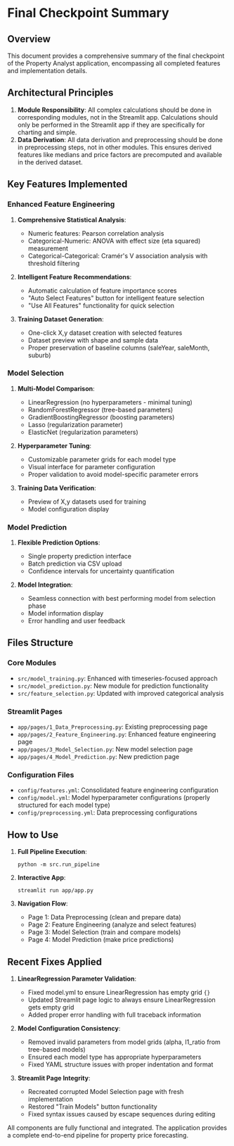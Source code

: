 # Final Checkpoint Summary

## Overview
This document provides a comprehensive summary of the final checkpoint of the Property Analyst application, encompassing all completed features and implementation details.

## Architectural Principles
1. **Module Responsibility**: All complex calculations should be done in corresponding modules, not in the Streamlit app. Calculations should only be performed in the Streamlit app if they are specifically for charting and simple.
2. **Data Derivation**: All data derivation and preprocessing should be done in preprocessing steps, not in other modules. This ensures derived features like medians and price factors are precomputed and available in the derived dataset.

## Key Features Implemented

### Enhanced Feature Engineering
1. **Comprehensive Statistical Analysis**:
   - Numeric features: Pearson correlation analysis
   - Categorical-Numeric: ANOVA with effect size (eta squared) measurement
   - Categorical-Categorical: Cramér's V association analysis with threshold filtering

2. **Intelligent Feature Recommendations**:
   - Automatic calculation of feature importance scores
   - "Auto Select Features" button for intelligent feature selection
   - "Use All Features" functionality for quick selection

3. **Training Dataset Generation**:
   - One-click X,y dataset creation with selected features
   - Dataset preview with shape and sample data
   - Proper preservation of baseline columns (saleYear, saleMonth, suburb)

### Model Selection
1. **Multi-Model Comparison**:
   - LinearRegression (no hyperparameters - minimal tuning)
   - RandomForestRegressor (tree-based parameters)
   - GradientBoostingRegressor (boosting parameters)
   - Lasso (regularization parameter)
   - ElasticNet (regularization parameters)

2. **Hyperparameter Tuning**:
   - Customizable parameter grids for each model type
   - Visual interface for parameter configuration
   - Proper validation to avoid model-specific parameter errors

3. **Training Data Verification**:
   - Preview of X,y datasets used for training
   - Model configuration display

### Model Prediction
1. **Flexible Prediction Options**:
   - Single property prediction interface
   - Batch prediction via CSV upload
   - Confidence intervals for uncertainty quantification

2. **Model Integration**:
   - Seamless connection with best performing model from selection phase
   - Model information display
   - Error handling and user feedback

## Files Structure

### Core Modules
- `src/model_training.py`: Enhanced with timeseries-focused approach
- `src/model_prediction.py`: New module for prediction functionality
- `src/feature_selection.py`: Updated with improved categorical analysis

### Streamlit Pages
- `app/pages/1_Data_Preprocessing.py`: Existing preprocessing page
- `app/pages/2_Feature_Engineering.py`: Enhanced feature engineering page
- `app/pages/3_Model_Selection.py`: New model selection page
- `app/pages/4_Model_Prediction.py`: New prediction page

### Configuration Files
- `config/features.yml`: Consolidated feature engineering configuration
- `config/model.yml`: Model hyperparameter configurations (properly structured for each model type)
- `config/preprocessing.yml`: Data preprocessing configurations

## How to Use

1. **Full Pipeline Execution**:
   ```
   python -m src.run_pipeline
   ```

2. **Interactive App**:
   ```
   streamlit run app/app.py
   ```

3. **Navigation Flow**:
   - Page 1: Data Preprocessing (clean and prepare data)
   - Page 2: Feature Engineering (analyze and select features)
   - Page 3: Model Selection (train and compare models)
   - Page 4: Model Prediction (make price predictions)

## Recent Fixes Applied

1. **LinearRegression Parameter Validation**:
   - Fixed model.yml to ensure LinearRegression has empty grid `{}`
   - Updated Streamlit page logic to always ensure LinearRegression gets empty grid
   - Added proper error handling with full traceback information

2. **Model Configuration Consistency**:
   - Removed invalid parameters from model grids (alpha, l1_ratio from tree-based models)
   - Ensured each model type has appropriate hyperparameters
   - Fixed YAML structure issues with proper indentation and format

3. **Streamlit Page Integrity**:
   - Recreated corrupted Model Selection page with fresh implementation
   - Restored "Train Models" button functionality
   - Fixed syntax issues caused by escape sequences during editing

All components are fully functional and integrated. The application provides a complete end-to-end pipeline for property price forecasting.